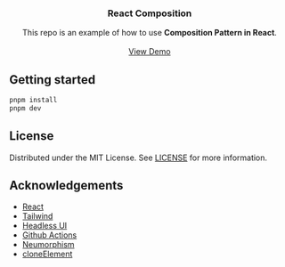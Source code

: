 <div align="center">
  <h3 text-align="center">
    React Composition
  </h3>
  <p align="center">
    This repo is an example of how to use <strong>Composition Pattern in React</strong>.
    <br />
    <br />
    <a href="https://friedrith.github.io/react-composition">View Demo</a>
  </p>
</div>

## Getting started

```bash
pnpm install
pnpm dev

```

## License

Distributed under the MIT License. See [LICENSE](./LICENSE) for more information.

## Acknowledgements

- [React](https://reactjs.org/)
- [Tailwind](https://tailwindcss.com/)
- [Headless UI](https://headlessui.dev/)
- [Github Actions](https://github.com/features/actions)
- [Neumorphism](https://neumorphism.io)
- [cloneElement](https://react.dev/reference/react/cloneElement)

